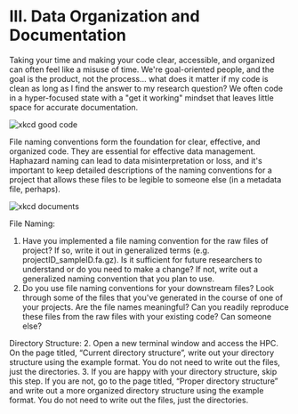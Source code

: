 # III. Data Organization and Documentation

Taking your time and making your code clear, accessible, and organized can often feel like a misuse of time. We're goal-oriented people, and the goal is the product, not the process... what does it matter if my code is clean as long as I find the answer to my research question? We often code in a hyper-focused state with a "get it working" mindset that leaves little space for accurate documentation. 

![xkcd good code](https://imgs.xkcd.com/comics/good_code.png)

File naming conventions form the foundation for clear, effective, and organized code. They are essential for effective data management. Haphazard naming can lead to data misinterpretation or loss, and it's important to keep detailed descriptions of the naming conventions for a project that allows these files to be legible to someone else (in a metadata file, perhaps).

![xkcd documents](https://imgs.xkcd.com/comics/documents_2x.png)

File Naming:
1.	Have you implemented a file naming convention for the raw files of project? If so, write it out in generalized terms (e.g. projectID_sampleID.fa.gz). Is it sufficient for future researchers to understand or do you need to make a change? If not, write out a generalized naming convention that you plan to use.
2.  Do you use file naming conventions for your downstream files? Look through some of the files that you've generated in the course of one of your projects. Are the file names meaningful? Can you readily reproduce these files from the raw files with your existing code? Can someone else?


Directory Structure:
2.	Open a new terminal window and access the HPC. On the page titled, “Current directory structure”, write out your directory structure using the example format. You do not need to write out the files, just the directories.
3.	If you are happy with your directory structure, skip this step. If you are not, go to the page titled, “Proper directory structure” and write out a more organized directory structure using the example format. You do not need to write out the files, just the directories.
